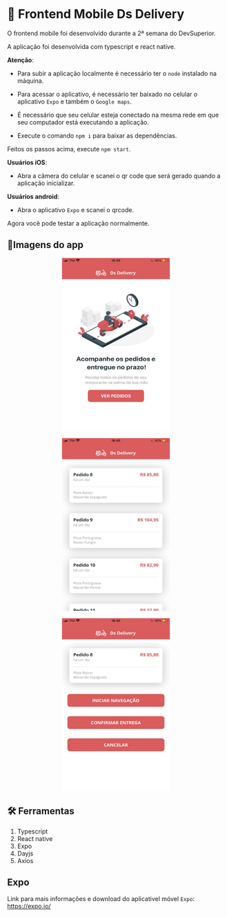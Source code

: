 # 📱 Frontend Mobile Ds Delivery

O frontend mobile foi desenvolvido durante a 2ª semana do DevSuperior.

A aplicação foi desenvolvida com typescript e react native.

**Atenção**: 
- Para subir a aplicação localmente é necessário ter o `node` instalado na máquina.

- Para acessar o aplicativo, é necessário ter baixado no celular o aplicativo `Expo` e também o `Google maps`.

- É necessário que seu celular esteja conectado na mesma rede em que seu computador está executando a aplicação. 

- Execute o comando `npm i` para baixar as dependências.

Feitos os passos acima, execute `npm start`.

**Usuários iOS**:
- Abra a câmera do celular e scanei o qr code que será gerado quando a aplicação inicializar.

**Usuários android**: 
- Abra o aplicativo `Expo` e scanei o qrcode. 

Agora você pode testar a aplicação normalmente.

## 📲Imagens do app

<p align="center">
  <img width="250" height="400" src="./images/home.jpeg">
</p>

<p align="center">
  <img width="250" height="400" src="./images/orders.jpeg">
</p>

<p align="center">
  <img width="250" height="400" src="./images/selectedorder.jpeg">
</p>

## 🛠️ Ferramentas
1. Typescript
2. React native
3. Expo
4. Dayjs
5. Axios

## Expo
Link para mais informações e download do aplicativel móvel `Expo`: 
https://expo.io/